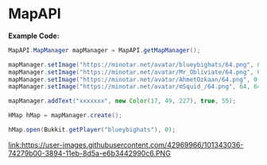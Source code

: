# MapAPI

**Example Code:**

```java
MapAPI.MapManager mapManager = MapAPI.getMapManager();

mapManager.setImage("https://minotar.net/avatar/blueybighats/64.png", 0, 0, false);
mapManager.setImage("https://minotar.net/avatar/Mr_Obliviate/64.png", 64, 0, false);
mapManager.setImage("https://minotar.net/avatar/AhmetOzkaan/64.png", 0, 64, false);
mapManager.setImage("https://minotar.net/avatar/mSquid_/64.png", 64, 64, false);

mapManager.addText("xxxxxxx", new Color(17, 49, 227), true, 55);

HMap hMap = mapManager.create();

hMap.open(Bukkit.getPlayer("blueybighats"), 0);
```

<link:https://user-images.githubusercontent.com/42969966/101343036-74279b00-3894-11eb-8d5a-e6b3442990c6.PNG>
